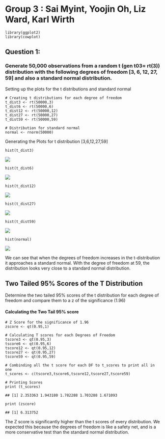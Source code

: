 # Group 3 : Sai Myint, Yoojin Oh, Liz Ward, Karl Wirth

    library(ggplot2)
    library(cowplot)

## Question 1:

### Generate 50,000 observations from a random t (gen t03= rt(3)) distribution with the following degrees of freedom \[3, 6, 12, 27, 59\] and also a standard normal distribution.

  
Setting up the plots for the t distributions and standard normal

    # Creating t distributions for each degree of freedom
    t_dist3 <- rt(50000,3)
    t_dist6 <- rt(50000,6)
    t_dist12 <- rt(50000,12)
    t_dist27 <- rt(50000,27)
    t_dist59 <- rt(50000,59)

    # Distribution for standard normal
    normal <- rnorm(50000)

Generating the Plots for t distribution \[3,6,12,27,59\]

    hist(t_dist3)

![](ProblemSet2_files/figure-markdown_strict/unnamed-chunk-3-1.png)

    hist(t_dist6)

![](ProblemSet2_files/figure-markdown_strict/unnamed-chunk-3-2.png)

    hist(t_dist12)

![](ProblemSet2_files/figure-markdown_strict/unnamed-chunk-3-3.png)

    hist(t_dist27)

![](ProblemSet2_files/figure-markdown_strict/unnamed-chunk-3-4.png)

    hist(t_dist59)

![](ProblemSet2_files/figure-markdown_strict/unnamed-chunk-3-5.png)

    hist(normal)

![](ProblemSet2_files/figure-markdown_strict/unnamed-chunk-3-6.png)

We can see that when the degrees of freedom increases in the
t-distribution it approaches a standard normal. With the degree of
freedom at 59, the distribution looks very close to a standard normal
distribution.

## Two Tailed 95% Scores of the T Distribution

Determine the two tailed 95% scores of the t distribution for each
degree of freedom and compare them to a z of the significance (1.96)

#### Calculating the Two Tail 95% score

    # Z Score for the significance of 1.96
    zscore <- qt(0.95,1)

    # Calculating T scores for each Degrees of Freedom
    tscore3 <- qt(0.95,3)
    tscore6 <- qt(0.95,6)
    tscore12 <- qt(0.95,12)
    tscore27 <- qt(0.95,27)
    tscore59 <- qt(0.95,59)

    # Combinding all the t score for each DF to t_scores to print all in one
    t_scores <- c(tscore3,tscore6,tscore12,tscore27,tscore59)

    # Printing Scores
    print (t_scores)

    ## [1] 2.353363 1.943180 1.782288 1.703288 1.671093

    print (zscore)

    ## [1] 6.313752

The Z score is significantly higher than the t scores of every
distribution. We expected this because the degrees of freedom is like a
safety net, and is a more conservative test than the standard normal
distribution.
